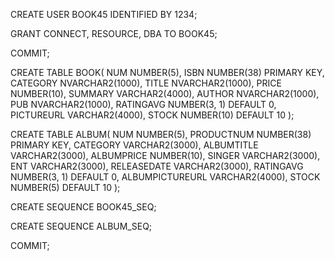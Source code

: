 CREATE USER BOOK45 IDENTIFIED BY 1234;

GRANT CONNECT, RESOURCE, DBA TO BOOK45;

COMMIT;

CREATE TABLE BOOK(
NUM NUMBER(5), 
ISBN NUMBER(38) PRIMARY KEY,
CATEGORY NVARCHAR2(1000),
TITLE NVARCHAR2(1000), 
PRICE NUMBER(10), 
SUMMARY VARCHAR2(4000),
AUTHOR NVARCHAR2(1000), 
PUB NVARCHAR2(1000),
RATINGAVG NUMBER(3, 1) DEFAULT 0,
PICTUREURL VARCHAR2(4000),
STOCK NUMBER(10) DEFAULT 10
);

CREATE TABLE ALBUM(
NUM NUMBER(5),
PRODUCTNUM NUMBER(38) PRIMARY KEY,
CATEGORY VARCHAR2(3000),
ALBUMTITLE VARCHAR2(3000),
ALBUMPRICE NUMBER(10),
SINGER VARCHAR2(3000),
ENT VARCHAR2(3000),
RELEASEDATE VARCHAR2(3000),
RATINGAVG NUMBER(3, 1) DEFAULT 0,
ALBUMPICTUREURL VARCHAR2(4000),
STOCK NUMBER(5) DEFAULT 10
);

CREATE SEQUENCE BOOK45_SEQ;

CREATE SEQUENCE ALBUM_SEQ;

COMMIT;
